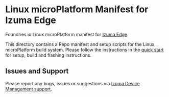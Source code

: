 Linux microPlatform Manifest for Izuma Edge
============================================

Foundries.io Linux microPlatform manifest for [Izuma Edge](https://developer.izumanetworks.com/docs/device-management-edge/latest/introduction/index.html).

This directory contains a Repo manifest and setup scripts for the Linux microPlatform build system. 
Please follow the instructions in the [quick start](https://developer.izumanetworks.com/docs/device-management-edge/latest/quick-start/lmp-quick-start.html) for setup, build and flashing instructions.

Issues and Support
------------------

Please report any bugs, issues or suggestions via [Izuma Device Management support](https://izumanetworks.com/support/).
